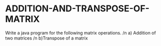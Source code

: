 # ADDITION-AND-TRANSPOSE-OF-MATRIX
Write a java program for the following matrix operations. /n
a) Addition of two matrices /n
b)Transpose of a matrix
